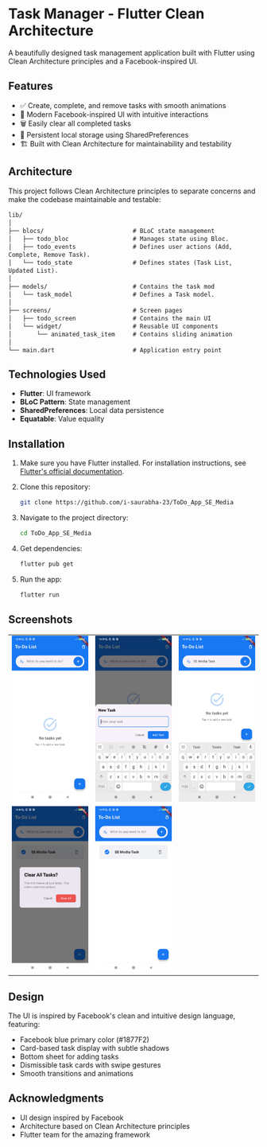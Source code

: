 # Task Manager - Flutter Clean Architecture

A beautifully designed task management application built with Flutter using Clean Architecture principles and a Facebook-inspired UI.

## Features

- ✅ Create, complete, and remove tasks with smooth animations
- 🎨 Modern Facebook-inspired UI with intuitive interactions
- 🗑️ Easily clear all completed tasks
- 💾 Persistent local storage using SharedPreferences
- 🏗️ Built with Clean Architecture for maintainability and testability

## Architecture

This project follows Clean Architecture principles to separate concerns and make the codebase maintainable and testable:

```
lib/
│
├── blocs/                         # BLoC state management
│   ├── todo_bloc                  # Manages state using Bloc.
│   ├── todo_events                # Defines user actions (Add, Complete, Remove Task).
│   └── todo_state                 # Defines states (Task List, Updated List).
│
├── models/                        # Contains the task mod
│   └── task_model                 # Defines a Task model.
│
├── screens/                       # Screen pages
│   ├── todo_screen                # Contains the main UI
│   └── widget/                    # Reusable UI components
│       └── animated_task_item     # Contains sliding animation
│
└── main.dart                      # Application entry point
```

## Technologies Used

- **Flutter**: UI framework
- **BLoC Pattern**: State management
- **SharedPreferences**: Local data persistence
- **Equatable**: Value equality

## Installation

1. Make sure you have Flutter installed. For installation instructions, see [Flutter's official documentation](https://flutter.dev/docs/get-started/install).

2. Clone this repository:
   ```bash
   git clone https://github.com/i-saurabha-23/ToDo_App_SE_Media
   ```

3. Navigate to the project directory:
   ```bash
   cd ToDo_App_SE_Media
   ```

4. Get dependencies:
   ```bash
   flutter pub get
   ```

5. Run the app:
   ```bash
   flutter run
   ```

## Screenshots

<table>
  <tr>
    <td><img src="./screenshots/mainPage.jpg" width="200"/></td>
    <td><img src="./screenshots/addTask1.jpg" width="200"/></td>
    <td><img src="./screenshots/addTask2.jpg" width="200"/></td>
  </tr>
  <tr>
    <td><img src="./screenshots/clearTask.jpg" width="200"/></td>
    <td><img src="./screenshots/completedTask.jpg" width="200"/></td>
  </tr>
</table>

## Design

The UI is inspired by Facebook's clean and intuitive design language, featuring:

- Facebook blue primary color (#1877F2)
- Card-based task display with subtle shadows
- Bottom sheet for adding tasks
- Dismissible task cards with swipe gestures
- Smooth transitions and animations

## Acknowledgments

- UI design inspired by Facebook
- Architecture based on Clean Architecture principles
- Flutter team for the amazing framework
